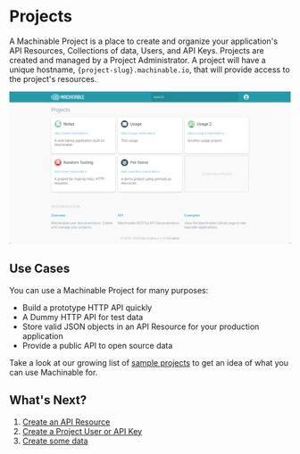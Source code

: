 # Projects

A Machinable Project is a place to create and organize your application's API Resources, Collections of data, Users, and API Keys. Projects are created and managed by a Project Administrator. A project will have a unique hostname, `{project-slug}.machinable.io`, that will provide access to the project's resources.

![projects](../img/final/project_list.png "Projects")

## Use Cases

You can use a Machinable Project for many purposes:

* Build a prototype HTTP API quickly
* A Dummy HTTP API for test data
* Store valid JSON objects in an API Resource for your production application
* Provide a public API to open source data

Take a look at our growing list of [sample projects](/reference/sample_projects/) to get an idea of what you can use Machinable for.

## What's Next?

1. [Create an API Resource](/documentation/projects/resources/)
2. [Create a Project User or API Key](/documentation/projects/access/)
3. [Create some data](/documentation/querying_data/crud/)

<br/>
